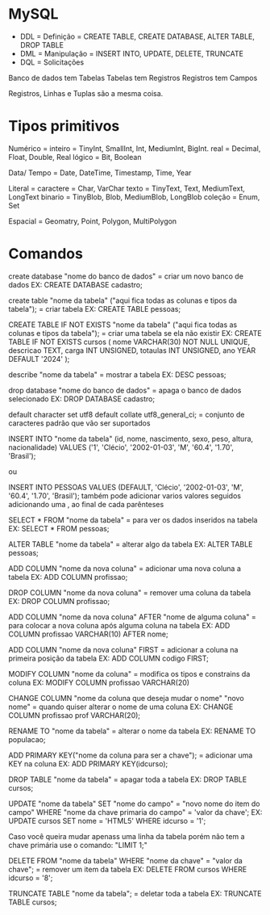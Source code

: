 # MySQL
- DDL = Definição = CREATE TABLE, CREATE DATABASE, ALTER TABLE, DROP TABLE
- DML = Manipulação = INSERT INTO, UPDATE, DELETE, TRUNCATE
- DQL = Solicitações

Banco de dados tem Tabelas
Tabelas tem Registros
Registros tem Campos

Registros, Linhas e Tuplas são a mesma coisa.

# Tipos primitivos
Numérico = 
    inteiro = TinyInt, SmallInt, Int, MediumInt, BigInt.
    real = Decimal, Float, Double, Real
    lógico = Bit, Boolean

Data/ Tempo = Date, DateTime, Timestamp, Time, Year

Literal = 
    caractere = Char, VarChar
    texto = TinyText, Text, MediumText, LongText
    binario = TinyBlob, Blob, MediumBlob, LongBlob
    coleção = Enum, Set

Espacial = Geomatry, Point, Polygon, MultiPolygon

# Comandos
create database "nome do banco de dados" = criar um novo banco de dados
    EX: CREATE DATABASE cadastro;

create table "nome da tabela" ("aqui fica todas as colunas e tipos da tabela"); = criar tabela
    EX: CREATE TABLE pessoas;

CREATE TABLE IF NOT EXISTS "nome da tabela" ("aqui fica todas as colunas e tipos da tabela"); = criar uma tabela se ela não existir
    EX: CREATE TABLE IF NOT EXISTS cursos (
    nome VARCHAR(30) NOT NULL UNIQUE,
    descricao TEXT,
    carga INT UNSIGNED,
    totaulas INT UNSIGNED,
    ano YEAR DEFAULT '2024'
    );

describe "nome da tabela" = mostrar a tabela
    EX: DESC pessoas;

drop database "nome do banco de dados" = apaga o banco de dados selecionado
    EX: DROP DATABASE cadastro;

default character set utf8 
default collate utf8_general_ci; = conjunto de caracteres padrão que vão ser suportados

INSERT INTO "nome da tabela"
(id, nome, nascimento, sexo, peso, altura, nacionalidade)
VALUES
('1', 'Clécio', '2002-01-03', 'M', '60.4', '1.70', 'Brasil');

ou 

INSERT INTO PESSOAS VALUES
(DEFAULT, 'Clécio', '2002-01-03', 'M', '60.4', '1.70', 'Brasil');
também pode adicionar varios valores seguidos adicionando uma , ao final de cada parênteses

SELECT * FROM "nome da tabela" = para ver os dados inseridos na tabela
    EX: SELECT * FROM pessoas;

ALTER TABLE "nome da tabela" = alterar algo da tabela
    EX: ALTER TABLE pessoas;

ADD COLUMN "nome da nova coluna" = adicionar uma nova coluna a tabela
    EX: ADD COLUMN profissao;

DROP COLUMN "nome da nova coluna" = remover uma coluna da tabela
    EX: DROP COLUMN profissao;

ADD COLUMN "nome da nova coluna" AFTER "nome de alguma coluna" = para colocar a nova coluna após alguma coluna na tabela
    EX: ADD COLUMN profissao VARCHAR(10) AFTER nome;

ADD COLUMN "nome da nova coluna" FIRST = adicionar a coluna na primeira posição da tabela
    EX: ADD COLUMN codigo FIRST;

MODIFY COLUMN "nome da coluna" = modifica os tipos e constrains da coluna
    EX: MODIFY COLUMN profissao VARCHAR(20)

CHANGE COLUMN "nome da coluna que deseja mudar o nome" "novo nome" = quando quiser alterar o nome de uma coluna
    EX: CHANGE COLUMN profissao prof VARCHAR(20);

RENAME TO "nome da tabela" = alterar o nome da tabela
    EX: RENAME TO populacao;

ADD PRIMARY KEY("nome da coluna para ser a chave"); = adicionar uma KEY na coluna
    EX: ADD PRIMARY KEY(idcurso);

DROP TABLE "nome da tabela" = apagar toda a tabela
    EX: DROP TABLE cursos;

UPDATE "nome da tabela"
SET "nome do campo" = "novo nome do item do campo"
WHERE "nome da chave primaria do campo" = 'valor da chave';
    EX: UPDATE cursos
        SET nome = 'HTML5'
        WHERE idcurso = '1';

Caso você queira mudar apenass uma linha da tabela porém não tem a chave primária use o comando:
    "LIMIT 1;"

DELETE FROM "nome da tabela"
WHERE "nome da chave" = "valor da chave"; = remover um item da tabela
    EX: DELETE FROM cursos
        WHERE idcurso = '8';

TRUNCATE TABLE "nome da tabela"; = deletar toda a tabela
    EX: TRUNCATE TABLE cursos;
